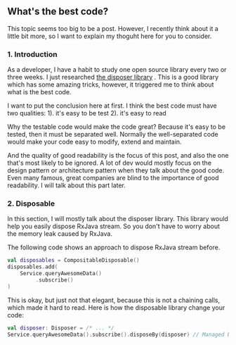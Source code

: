## What's the best code?
This topic seems too big to be a post. However, I recently think about it a little bit more, so I want to explain my thoguht here for you to consider. 

### 1. Introduction
As a developer, I have a habit to study one open source library every two or three weeks. I just researched [the disposer library](https://github.com/sellmair/disposer) . This is a good library which has some amazing tricks, however, it triggered me to think about what is the best code. 

I want to put the conclusion here at first. I think the best code must have two qualities: 
1). it's easy to be test
2). it's easy to read

Why the testable code would make the code great? Because it's easy to be tested, then it must be separated well. Normally the well-separated code would make your code easy to modify, extend and maintain.

And the quality of good readability is the focus of this post, and also the one that's most likely to be ignored. A lot of dev would mostly focus on the design pattern or architecture pattern when they talk about the good code. Even many famous, great companies are blind to the importance of good readability. I will talk about this part later. 

### 2. Disposable 
In this section, I will mostly talk about the disposer library. This library would help you easily dispose RxJava stream. So you don't have to worry about the memory leak caused by RxJava.

The following code shows an approach to dispose RxJava stream before.

```kotlin
val disposables = CompositableDisposable()
disposables.add(
    Service.queryAwesomeData()
         .subscribe()
)
```

This is okay, but just not that elegant, because this is not a chaining calls, which made it hard to read. Here is how the disposable library change your code:
    
```kotlin
val disposer: Disposer = /* ... */
Service.queryAwesomeData().subscribe().disposeBy(disposer) // Managed by the disposer
```


